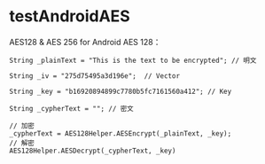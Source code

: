 # testAndroidAES
AES128 & AES 256 for Android
AES 128：

    String _plainText = "This is the text to be encrypted"; // 明文
    
    String _iv = "275d75495a3d196e";  // Vector
    
    String _key = "b16920894899c7780b5fc7161560a412"; // Key
    
    String _cypherText = ""; // 密文    
    
    // 加密
    _cypherText = AES128Helper.AESEncrypt(_plainText, _key);
    // 解密
    AES128Helper.AESDecrypt(_cypherText, _key)
